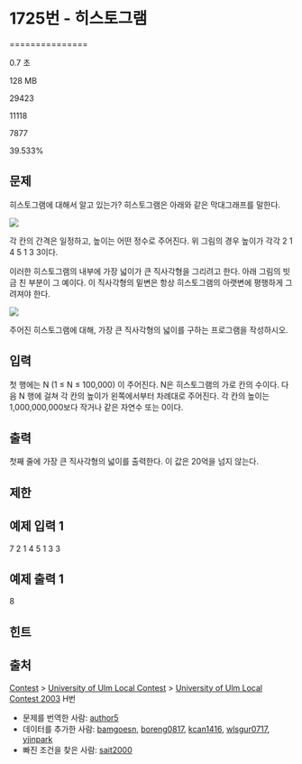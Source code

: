 # 1725번 - 히스토그램


===============

0.7 초

128 MB

29423

11118

7877

39.533%

문제
--

히스토그램에 대해서 알고 있는가? 히스토그램은 아래와 같은 막대그래프를 말한다.

![](https://onlinejudgeimages.s3-ap-northeast-1.amazonaws.com/upload/201006/hist.PNG)

각 칸의 간격은 일정하고, 높이는 어떤 정수로 주어진다. 위 그림의 경우 높이가 각각 2 1 4 5 1 3 3이다.

이러한 히스토그램의 내부에 가장 넓이가 큰 직사각형을 그리려고 한다. 아래 그림의 빗금 친 부분이 그 예이다. 이 직사각형의 밑변은 항상 히스토그램의 아랫변에 평행하게 그려져야 한다.

![](https://onlinejudgeimages.s3-ap-northeast-1.amazonaws.com/upload/201006/histo.PNG)

주어진 히스토그램에 대해, 가장 큰 직사각형의 넓이를 구하는 프로그램을 작성하시오.

입력
--

첫 행에는 N (1 ≤ N ≤ 100,000) 이 주어진다. N은 히스토그램의 가로 칸의 수이다. 다음 N 행에 걸쳐 각 칸의 높이가 왼쪽에서부터 차례대로 주어진다. 각 칸의 높이는 1,000,000,000보다 작거나 같은 자연수 또는 0이다.

출력
--

첫째 줄에 가장 큰 직사각형의 넓이를 출력한다. 이 값은 20억을 넘지 않는다.

제한
--

예제 입력 1
-------

7
2
1
4
5
1
3
3

예제 출력 1
-------

8

힌트
--

출처
--

[Contest](/category/45) > [University of Ulm Local Contest](/category/170) > [University of Ulm Local Contest 2003](/category/detail/750) H번

*   문제를 번역한 사람: [author5](/user/author5)
*   데이터를 추가한 사람: [bamgoesn](/user/bamgoesn), [boreng0817](/user/boreng0817), [kcan1416](/user/kcan1416), [wlsgur0717](/user/wlsgur0717), [yjinpark](/user/yjinpark)
*   빠진 조건을 찾은 사람: [sait2000](/user/sait2000)